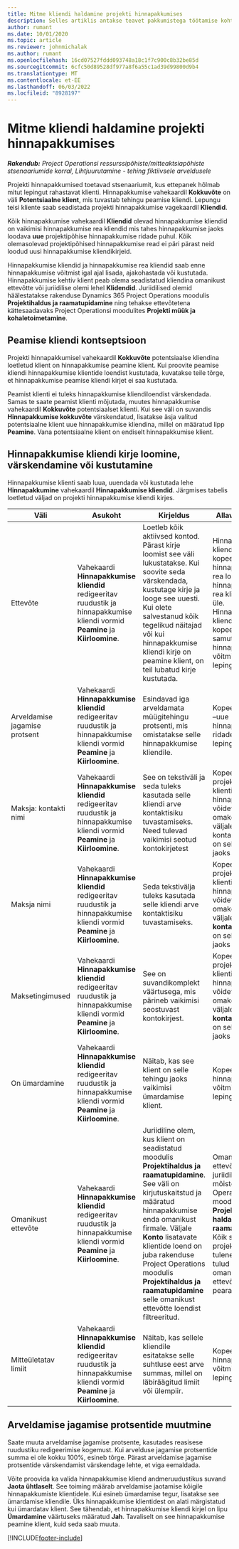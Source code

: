 ```yaml
---
title: Mitme kliendi haldamine projekti hinnapakkumises
description: Selles artiklis antakse teavet pakkumistega töötamise kohta, mis hõlmavad mitut projekti rahastavat klienti.
author: rumant
ms.date: 10/01/2020
ms.topic: article
ms.reviewer: johnmichalak
ms.author: rumant
ms.openlocfilehash: 16cd07527fddd093748a18c1f7c900c8b32be85d
ms.sourcegitcommit: 6cfc50d89528df977a8f6a55c1ad39d99800d9b4
ms.translationtype: MT
ms.contentlocale: et-EE
ms.lasthandoff: 06/03/2022
ms.locfileid: "8928197"
---
```

# <a name="manage-multiple-customers-on-a-project-quote"></a>Mitme kliendi haldamine projekti hinnapakkumises

_**Rakendub:** Project Operationsi ressurssipõhiste/mitteaktsiapõhiste stsenaariumide korral,  Lihtjuurutamine - tehing fiktiivsele arveldusele_

Projekti hinnapakkumised toetavad stsenaariumit, kus ettepanek hõlmab mitut lepingut rahastavat klienti. Hinnapakkumise vahekaardil **Kokkuvõte** on väli **Potentsiaalne klient**, mis tuvastab tehingu peamise kliendi. Lepungu teisi kliente saab seadistada projekti hinnapakkumise vagekaardil **Kliendid**.

Kõik hinnapakkumise vahekaardil **Kliendid** olevad hinnapakkumise kliendid on vaikimisi hinnapakkumise rea kliendid mis tahes hinnapakkumise jaoks loodava **uue** projektipõhise hinnapakkumise ridade puhul. Kõik olemasolevad projektipõhised hinnapakkumise read ei päri pärast neid loodud uusi hinnapakkumise kliendikirjeid.

Hinnapakkumise kliendid ja hinnapakkumise rea kliendid saab enne hinnapakkumise võitmist igal ajal lisada, ajakohastada või kustutada. Hinnapakkumise kehtiv klient peab olema seadistatud kliendina omanikust ettevõtte või juriidilise olemi lehel **Klidendid**. Juriidilised olemid häälestatakse rakenduse Dynamics 365 Project Operations moodulis **Projektihaldus ja raamatupidamine** ning tehakse ettevõtetena kättesaadavaks Project Operationsi moodulites **Projekti müük ja kohaletoimetamine**.

## <a name="concept-of-a-primary-customer"></a>Peamise kliendi kontseptsioon

Projekti hinnapakkumisel vahekaardil **Kokkuvõte** potentsiaalse kliendina loetletud klient on hinnapakkumise peamine klient. Kui proovite peamise kliendi hinnapakkumise klientide loendist kustutada, kuvatakse teile tõrge, et hinnapakkumise peamise kliendi kirjet ei saa kustutada.

Peamist klienti ei tuleks hinnapakkumise kliendiloendist värskendada. Samas te saate peamist klienti mõjutada, muutes hinnapakkumise vahekaardil **Kokkuvõte** potentsiaalset klienti. Kui see väli on suvandis **Hinnapakkumise kokkuvõte** värskendatud, lisatakse äsja valitud potentsiaalne klient uue hinnapakkumise kliendina, millel on määratud lipp **Peamine**. Vana potentsiaalne klient on endiselt hinnapakkumise klient.

## <a name="create-update-or-delete-a-quote-customer-record"></a>Hinnapakkumise kliendi kirje loomine, värskendamine või kustutamine

Hinnapakkumise klienti saab luua, uuendada või kustutada lehe **Hinnapakkumine** vahekaardil **Hinnapakkumise kliendid**. Järgmises tabelis loetletud väljad on projekti hinnapakkumise kliendi kirjes.

| **Väli** | **Asukoht** | **Kirjeldus** | **Allavoolu mõjud** |
| --- | --- | --- | --- |
| Ettevõte | Vahekaardi **Hinnapakkumise kliendid** redigeeritav ruudustik ja hinnapakkumise kliendi vormid **Peamine** ja **Kiirloomine**. | Loetleb kõik aktiivsed kontod. Pärast kirje loomist see väli lukustatakse. Kui soovite seda värskendada, kustutage kirje ja looge see uuesti. Kui olete salvestanud kõik tegelikud näitajad või kui hinnapakkumise kliendi kirje on peamine klient, on teil lubatud kirje kustutada. | Hinnapakkumise kliendid kopeeritakse hinnapakkumise rea loomisel hinnapakkumise rea klientidega üle. Hinnapakkumise kliendid kopeeritakse samuti hinnapakkumise võitmisel projekti lepingu klientidele. |
| Arveldamise jagamise protsent | Vahekaardi **Hinnapakkumise kliendid** redigeeritav ruudustik ja hinnapakkumise kliendi vormid **Peamine** ja **Kiirloomine**. | Esindavad iga arveldamata müügitehingu protsenti, mis omistatakse selle hinnapakkumise kliendile. | Kopeeritud loodud –uue hinnapakkumise ridadele ja projekti lepingu klientidele. |
| Maksja: kontakti nimi | Vahekaardi **Hinnapakkumise kliendid** redigeeritav ruudustik ja hinnapakkumise kliendi vormid **Peamine** ja **Kiirloomine**. | See on tekstiväli ja seda tuleks kasutada selle kliendi arve kontaktisiku tuvastamiseks. Need tulevad vaikimisi seotud kontokirjetest | Kopeeritakse üle projekti lepingu klientidele, kui hinnapakkumine võidetakse ja omakorda arve väljale Maksja: kontakti nimi, mis on selle kliendi jaoks loodud. |
| Maksja nimi | Vahekaardi **Hinnapakkumise kliendid** redigeeritav ruudustik ja hinnapakkumise kliendi vormid **Peamine** ja **Kiirloomine**. | Seda tekstivälja tuleks kasutada selle kliendi arve kontaktisiku tuvastamiseks. | Kopeeritakse projekti lepingu klientidele, kui hinnapakkumine võidetakse ja omakorda arve väljale **Maksja: kontakti nimi**, mis on selle kliendi jaoks loodud. |
| Maksetingimused | Vahekaardi **Hinnapakkumise kliendid** redigeeritav ruudustik ja hinnapakkumise kliendi vormid **Peamine** ja **Kiirloomine**. | See on suvandikomplekt väärtusega, mis pärineb vaikimisi seostuvast kontokirjest. | Kopeeritakse projekti lepingu klientidele, kui hinnapakkumine võidetakse ja omakorda arve väljale **Maksja: kontakti nimi**, mis on selle kliendi jaoks loodud. |
| On ümardamine | Vahekaardi **Hinnapakkumise kliendid** redigeeritav ruudustik ja hinnapakkumise kliendi vormid **Peamine** ja **Kiirloomine**. | Näitab, kas see klient on selle tehingu jaoks vaikimisi ümardamise klient. | Kopeeritakse hinnapakkumise võitmisel projekti lepingu klientidele. |
| Omanikust ettevõte | Vahekaardi **Hinnapakkumise kliendid** redigeeritav ruudustik ja hinnapakkumise kliendi vormid **Peamine** ja **Kiirloomine**. | Juriidiline olem, kus klient on seadistatud moodulis **Projektihaldus ja raamatupidamine**. See väli on kirjutuskaitstud ja määratud hinnapakkumise enda omanikust firmale. Väljale **Konto** lisatavate klientide loend on juba rakenduse Project Operations moodulis **Projektihaldus ja raamatupidamine** selle omanikust ettevõtte loendist filtreeritud. | Omanikust ettevõte võrdub juriidilise isiku mõistega Project Operationsi moodulis **Projektide haldamine ja raamatupidamine**. Kõik sellest projektist tulenevad kulud ja tulud arvestatakse omanikust ettevõtte pearaamatus. |
| Mitteületatav limiit | Vahekaardi **Hinnapakkumise kliendid** redigeeritav ruudustik ja hinnapakkumise kliendi vormid **Peamine** ja **Kiirloomine**. | Näitab, kas sellele kliendile esitatakse selle suhtluse eest arve summas, millel on läbiräägitud limiit või ülempiir. | Kopeeritakse hinnapakkumise võitmisel projekti lepingu klientidele. |

## <a name="editing-billing-split-percentages"></a>Arveldamise jagamise protsentide muutmine

Saate muuta arveldamise jagamise protsente, kasutades reasisese ruudustiku redigeerimise kogemust. Kui arvelduse jagamise protsentide summa ei ole kokku 100%, esineb tõrge. Pärast arveldamise jagamise protsentide värskendamist värskendage lehte, et viga eemaldada.

Võite proovida ka valida hinnapakkumise kliend andmeruudustikus suvand **Jaota ühtlaselt**. See toiming määrab arveldamise jaotamise kõigile hinnapakkumiste klientidele. Kui esineb ümardamise tegur, lisatakse see ümardamise kliendile. Üks hinnapakkumise klientidest on alati märgistatud kui ümardatav klient. See tähendab, et hinnapakkumise kliendi kirjel on lipu **Ümardamine** väärtuseks määratud **Jah**. Tavaliselt on see hinnapakkumise peamine klient, kuid seda saab muuta.


[!INCLUDE[footer-include](../includes/footer-banner.md)]